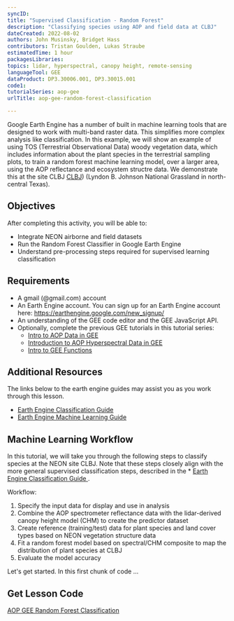 ```yaml
---
syncID: 
title: "Supervised Classification - Random Forest"
description: "Classifying species using AOP and field data at CLBJ"
dateCreated: 2022-08-02
authors: John Musinsky, Bridget Hass
contributors: Tristan Goulden, Lukas Straube
estimatedTime: 1 hour
packagesLibraries: 
topics: lidar, hyperspectral, canopy height, remote-sensing
languageTool: GEE
dataProduct: DP3.30006.001, DP3.30015.001
code1: 
tutorialSeries: aop-gee
urlTitle: aop-gee-random-forest-classification

---
```


Google Earth Engine has a number of built in machine learning tools that are designed to work with multi-band raster data. This simplifies more complex analysis like classification. 
In this example, we will show an example of using TOS (Terrestrial Observational Data) woody vegetation data, which includes information about the plant species in the terrestrial sampling plots, 
to train a random forest machine learning model, over a larger area, using the AOP reflectance and ecosystem structre data. We demonstrate this at the site CLBJ
<a href="https://www.neonscience.org/field-sites/clbj" target="_blank">CLBJ</a>) (Lyndon B. Johnson National Grassland in north-central Texas).

<div id="ds-objectives" markdown="1">

## Objectives
After completing this activity, you will be able to:
 * Integrate NEON airborne and field datasets
 * Run the Random Forest Classifier in Google Earth Engine
 * Understand pre-processing steps required for supervised learning classification

## Requirements
 * A gmail (@gmail.com) account
 * An Earth Engine account. You can sign up for an Earth Engine account here: https://earthengine.google.com/new_signup/
 * An understanding of the GEE code editor and the GEE JavaScript API.
 * Optionally, complete the previous GEE tutorials in this tutorial series: 
    * <a href="https://www.neonscience.org/resources/learning-hub/tutorials/intro-aop-gee-tutorial" target="_blank">Intro to AOP Data in GEE</a>
    * <a href="https://www.neonscience.org/resources/learning-hub/tutorials/intro-aop-gee-sdr-tutorial" target="_blank">Introduction to AOP Hyperspectral Data in GEE</a>
    * <a href="https://www.neonscience.org/resources/learning-hub/tutorials/intro-aop-gee-functions" target="_blank">Intro to GEE Functions</a>

## Additional Resources
The links below to the earth engine guides may assist you as you work through this lesson.
 * <a href="https://developers.google.com/earth-engine/guides/classification" target="_blank"> Earth Engine Classification Guide </a>
 * <a href="https://developers.google.com/earth-engine/guides/machine-learning" target="_blank"> Earth Engine Machine Learning Guide </a>


</div>

## Machine Learning Workflow

In this tutorial, we will take you through the following steps to classify species at the NEON site CLBJ. Note that these steps closely align with the more general supervised classification steps, described in the * <a href="https://developers.google.com/earth-engine/guides/classification" target="_blank"> Earth Engine Classification Guide </a>.

Workflow:
1. Specify the input data for display and use in analysis
2. Combine the AOP spectrometer reflectance data with the lidar-derived canopy height model (CHM) to create the predictor dataset
3. Create reference (training/test) data for plant species and land cover types based on NEON vegetation structure data
4. Fit a random forest model based on spectral/CHM composite to map the distribution of plant species at CLBJ
5. Evaluate the model accuracy 

Let's get started. In this first chunk of code ...


## Get Lesson Code

<a href="https://code.earthengine.google.com/318a84edf5bdc816d4eb05c9fc2092d4" target="_blank">AOP GEE Random Forest Classification</a>